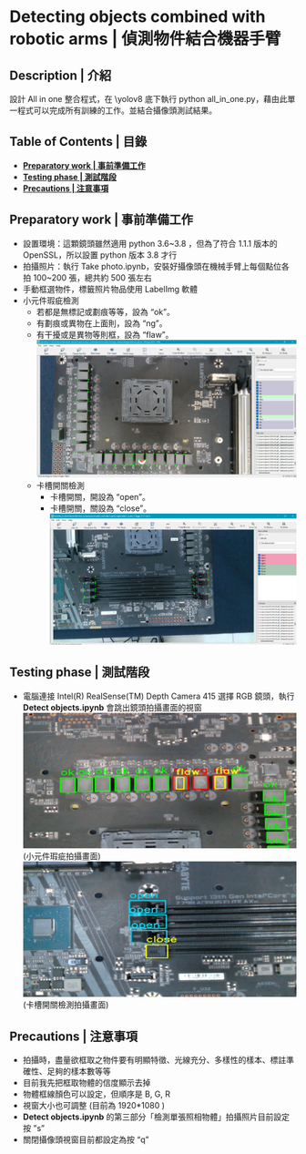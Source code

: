 # Detecting objects combined with robotic arms | 偵測物件結合機器手臂
## Description | 介紹
設計 All in one 整合程式，在 \yolov8 底下執行 python all_in_one.py，藉由此單一程式可以完成所有訓練的工作。並結合攝像頭測試結果。

## Table of Contents | 目錄
- [**Preparatory work | 事前準備工作**](#Preparatory-work--事前準備工作)
- [**Testing phase | 測試階段**](#Testing-phase--測試階段)
- [**Precautions | 注意事項**](#Precautions--注意事項)

## Preparatory work | 事前準備工作
- 設置環境：這顆鏡頭雖然適用 python 3.6~3.8 ，但為了符合 1.1.1 版本的 OpenSSL，所以設置 python 版本 3.8 才行
- 拍攝照片：執行 Take photo.ipynb，安裝好攝像頭在機械手臂上每個點位各拍 100~200 張，總共約 500 張左右
- 手動框選物件，標籤照片物品使用 LabelImg 軟體
- 小元件瑕疵檢測
    - 若都是無標記或劃痕等等，設為 “ok”。
    - 有劃痕或異物在上面則，設為 “ng”。
    - 有干擾或是異物等則框，設為 “flaw”。
      ![image](images/小元件標註圖.jpg)
    - 卡槽開關檢測
      - 卡槽開關，開設為 “open”。
      - 卡槽開關，關設為 “close”。
      ![image](images/卡槽開關標註圖.png)
## Testing phase | 測試階段
- 電腦連接 Intel(R) RealSense(TM) Depth Camera 415 選擇 RGB 鏡頭，執行 **Detect objects.ipynb** 會跳出鏡頭拍攝畫面的視窗
   ![image](images/小元件瑕疵檢測.png)
  (小元件瑕疵拍攝畫面)
  ![image](images/卡槽開關檢測.png)
  (卡槽開關檢測拍攝畫面)
## Precautions | 注意事項
- 拍攝時，盡量欲框取之物件要有明顯特徵、光線充分、多樣性的樣本、標註準確性、足夠的樣本數等等
- 目前我先把框取物體的信度顯示去掉
- 物體框線顏色可以設定，但順序是 B, G, R
- 視窗大小也可調整 (目前為 1920*1080 )
- **Detect objects.ipynb** 的第三部分「檢測單張照相物體」拍攝照片目前設定按 ”s”
- 關閉攝像頭視窗目前都設定為按 “q”
